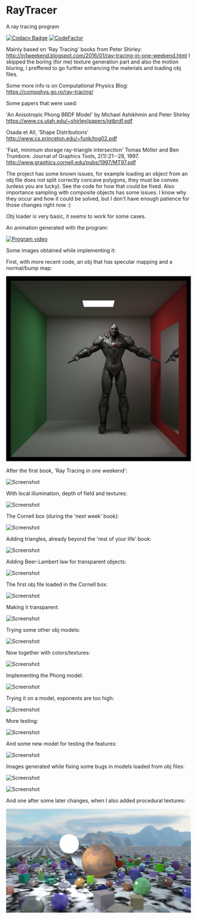 # RayTracer
A ray tracing program

[![Codacy Badge](https://api.codacy.com/project/badge/Grade/6239998adab74af4b4fd41f3de9f2439)](https://app.codacy.com/gh/aromanro/RayTracer?utm_source=github.com&utm_medium=referral&utm_content=aromanro/RayTracer&utm_campaign=Badge_Grade_Settings)
[![CodeFactor](https://www.codefactor.io/repository/github/aromanro/raytracer/badge)](https://www.codefactor.io/repository/github/aromanro/raytracer)

Mainly based on 'Ray Tracing' books from Peter Shirley: http://in1weekend.blogspot.com/2016/01/ray-tracing-in-one-weekend.html
I skipped the boring (for me) texture generation part and also the motion bluring, I preffered to go further enhancing the materials and loading obj files.

Some more info is on Computational Physics Blog: https://compphys.go.ro/ray-tracing/

Some papers that were used:

'An Anisotropic Phong BRDF Model' by Michael Ashikhmin and Peter Shirley
https://www.cs.utah.edu/~shirley/papers/jgtbrdf.pdf

Osada et All, 'Shape Distributions'
http://www.cs.princeton.edu/~funk/tog02.pdf

'Fast, minimum storage ray-triangle intersection'
Tomas Möller and Ben Trumbore. 
Journal of Graphics Tools, 2(1):21--28, 1997. 
http://www.graphics.cornell.edu/pubs/1997/MT97.pdf

The project has some known issues, for example loading an object from an obj file does not split correctly concave polygons, they must be convex (unless you are lucky). See the code for how that could be fixed.
Also importance sampling with composite objects has some issues. I know why they occur and how it could be solved, but I don't have enough patience for those changes right now :)

Obj loader is very basic, it seems to work for some cases.

An animation generated with the program:

[![Program video](https://img.youtube.com/vi/3Q8dKi9WyLM/0.jpg)](https://youtu.be/3Q8dKi9WyLM)

Some images obtained while implementing it:

First, with more recent code, an obj that has specular mapping and a normal/bump map:

![Screenshot](img/bump.png)

After the first book, 'Ray Tracing in one weekend':

![Screenshot](img/RayTracing4000spp.png)

With local illumination, depth of field and textures:

![Screenshot](img/LocalIllumination.png)

The Cornell box (during the 'next week' book):

![Screenshot](img/CornellBox.png)

Adding triangles, already beyond the 'rest of your life' book:

![Screenshot](img/triangle.png)

Adding Beer-Lambert law for transparent objects:

![Screenshot](img/BeerLambert.png)

The first obj file loaded in the Cornell box:

![Screenshot](img/monkey.png)

Making it transparent:

![Screenshot](img/transparentmonkey.png)

Trying some other obj models:

![Screenshot](img/car.png)

Now together with colors/textures:

![Screenshot](img/indian.png)

Implementing the Phong model:

![Screenshot](img/Phong.png)

Trying it on a model, exponents are too high:

![Screenshot](img/IndianPhong.png)

More testing:

![Screenshot](img/carphong.png)

And some new model for testing the features:

![Screenshot](img/newcarphong.png)

Images generated while fixing some bugs in models loaded from obj files:

![Screenshot](img/metallic_angel.png)

![Screenshot](img/glass_angel.png)

And one after some later changes, when I also added procedural textures:

![Screenshot](img/marble.png)

